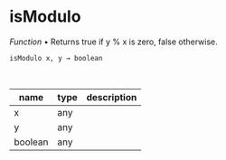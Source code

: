 # isModulo

_Function_ &bull; Returns true if y % x is zero, false otherwise.

<pre><code>isModulo x, y &rarr; boolean</code></pre>
<br>

| name | type | description |
|------|------|-------------|
|x|any||
|y|any||
|boolean|any||


